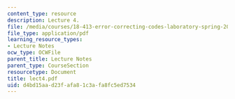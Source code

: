 ```yaml
---
content_type: resource
description: Lecture 4.
file: /media/courses/18-413-error-correcting-codes-laboratory-spring-2004/d4bd15aad23fafa81c3afa8fc5ed7534_lect4.pdf
file_type: application/pdf
learning_resource_types:
- Lecture Notes
ocw_type: OCWFile
parent_title: Lecture Notes
parent_type: CourseSection
resourcetype: Document
title: lect4.pdf
uid: d4bd15aa-d23f-afa8-1c3a-fa8fc5ed7534
---
```


